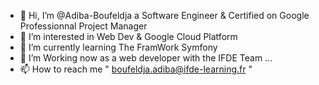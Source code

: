 - 👋 Hi, I’m @Adiba-Boufeldja a Software Engineer & Certified on Google Professionnal Project Manager
- 👀 I’m interested in Web Dev & Google Cloud Platform 
- 🌱 I’m currently learning The FramWork Symfony
- 💞️ I’m Working now as a web developer with the IFDE Team ...
- 📫 How to reach me " boufeldja.adiba@ifde-learning.fr "

<!---
Adiba-Boufeldja/Adiba-Boufeldja is a ✨ special ✨ repository because its `README.md` (this file) appears on your GitHub profile.
You can click the Preview link to take a look at your changes.
--->
